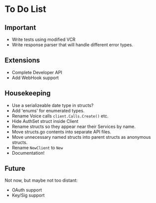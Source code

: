 To Do List
==========

## Important

- Write tests using modified VCR
- Write response parser that will handle different error types.

## Extensions

- Complete Developer API
- Add WebHook support

## Housekeeping
- Use a serializeable date type in structs?
- Add 'enums' for enumerated types.
- Rename Voice calls `client.Calls.Create()` etc.
- Hide AuthSet struct inside Client
- Rename structs so they appear near their Services by name.
- Move structs.go contents into separate API files.
- Move unnecessary named structs into parent structs as anonymous structs.
- Rename `NewClient` to `New`
- Documentation!

## Future

Not now, but maybe not too distant:

- OAuth support
- Key/Sig support

